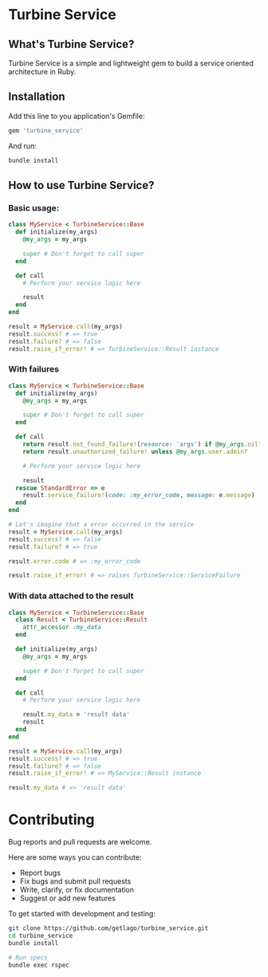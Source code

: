 # Turbine Service

## What's Turbine Service?

Turbine Service is a simple and lightweight gem to build a service oriented architecture in Ruby.

## Installation

Add this line to you application's Gemfile:

```ruby
gem 'turbine_service'
```

And run:

```bash
bundle install
```

## How to use Turbine Service?

### Basic usage:

```ruby
class MyService < TurbineService::Base
  def initialize(my_args)
    @my_args = my_args

    super # Don't forget to call super
  end

  def call
    # Perform your service logic here

    result
  end
end

result = MyService.call(my_args)
result.success? # => true
result.failure? # => false
result.raise_if_error! # => TurbineService::Result instance
```

### With failures

```ruby
class MyService < TurbineService::Base
  def initialize(my_args)
    @my_args = my_args

    super # Don't forget to call super
  end

  def call
    return result.not_found_failure!(resource: 'args') if @my_args.nil?
    return result.unauthorized_failure! unless @my_args.user.admin?

    # Perform your service logic here

    result
  rescue StandardError => e
    result.service_failure!(code: :my_error_code, message: e.message)
  end
end

# Let's imagine that a error occurred in the service
result = MyService.call(my_args)
result.success? # => false
result.failure? # => true

result.error.code # => :my_error_code

result.raise_if_error! # => raises TurbineService::ServiceFailure
```

### With data attached to the result

```ruby
class MyService < TurbineService::Base
  class Result < TurbineService::Result
    attr_accessor :my_data
  end

  def initialize(my_args)
    @my_args = my_args

    super # Don't forget to call super
  end

  def call
    # Perform your service logic here

    result.my_data = 'result data'
    result
  end
end

result = MyService.call(my_args)
result.success? # => true
result.failure? # => false
result.raise_if_error! # => MyService::Result instance

result.my_data # => 'result data'
```

# Contributing

Bug reports and pull requests are welcome.

Here are some ways you can contribute:
- Report bugs
- Fix bugs and submit pull requests
- Write, clarify, or fix documentation
- Suggest or add new features

To get started with development and testing:

```bash
git clone https://github.com/getlago/turbine_service.git
cd turbine_service
bundle install

# Run specs
bundle exec rspec
```
